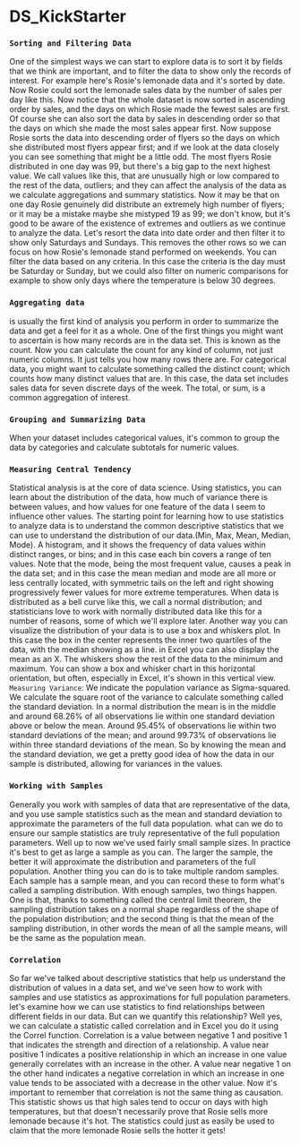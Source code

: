 # DS_KickStarter

### `Sorting and Filtering Data`
One of the simplest ways we can start to explore data is to sort it by fields
that we think are important, and to filter the data to show only the records
of interest. For example here's Rosie's lemonade data and it's sorted by date.
Now Rosie could sort the lemonade sales data by the number of sales per day like this.
Now notice that the whole dataset is now sorted in ascending order by sales, and
the days on which Rosie made the fewest sales are first. Of course she can also
sort the data by sales in descending order so that the days on which she made
the most sales appear first. Now suppose Rosie sorts the data into
descending order of flyers so the days on which she distributed most flyers
appear first; and if we look at the data closely you can see something that might
be a little odd. The most flyers Rosie distributed in one day was 99, but
there's a big gap to the next highest value. We call values like this, that are
unusually high or low compared to the rest of the data, outliers; and they can
affect the analysis of the data as we calculate aggregations and summary
statistics. Now it may be that on one day Rosie genuinely did distribute an
extremely high number of flyers; or it may be a mistake maybe she mistyped
19 as 99; we don't know, but it's good to be aware of the existence of extremes
and outliers as we continue to analyze the data.
Let's resort the data into date order and then filter it to show only
Saturdays and Sundays. This removes the other rows so we can focus on how
Rosie's lemonade stand performed on weekends. You can filter the data based
on any criteria. In this case the criteria is the day must be Saturday or
Sunday, but we could also filter on numeric comparisons for example to show
only days where the temperature is below 30 degrees.



 ### `Aggregating data`
  is usually the first kind of analysis you perform in order to summarize the data and get a feel for it as a whole. One of the first things you might want to ascertain is how many records are in the data set. This is known as the count. Now
you can calculate the count for any kind of column, not just numeric columns. It just tells you how many rows there are. For categorical data, you might want to calculate something called the distinct count; which counts how many distinct values that are. In this case, the data set includes sales data for seven
discrete days of the week. The total, or sum, is a common aggregation of interest.

### `Grouping and Summarizing Data`
When your dataset includes categorical values, it's common to group the data by
categories and calculate subtotals for numeric values.

 ### `Measuring Central Tendency`

 Statistical analysis is at the core of data science. Using statistics, you can learn about the distribution of the data, how much of variance there is between values, and how values for one feature of the data I seem to influence other
values. The starting point for learning how to use statistics to analyze data is to understand the common descriptive statistics that we can use to understand the distribution of our data.(Min, Max, Mean, Median, Mode). A histogram, and it shows the frequency of data values within distinct ranges, or bins; and in this case each bin covers a range of ten values. Note that the mode, being the most frequent value, causes a peak in the data set; and in this case the mean median and mode are all more or less centrally located, with symmetric tails on the left and right showing progressively fewer values for more extreme temperatures.
When data is distributed as a bell curve like this, we call a normal distribution; and statisticians love to work with normally distributed data like this for a number of reasons, some of which we'll explore later. Another way you can visualize the distribution of your data is to use a box and whiskers plot. In this case the box in the center represents the inner two quartiles of the data, with the median showing as a line. in Excel you can also display the mean as an X.
The whiskers show the rest of the data to the minimum and maximum. You can show a box and whisker chart in this horizontal orientation, but often, especially in Excel, it's shown in this vertical view. `Measuring Variance`: We indicate the population variance as Sigma-squared. We calculate the square root of the
variance to calculate something called the standard deviation.  In a normal distribution the mean is in the middle
and around 68.26% of all observations lie within one standard
deviation above or below the mean. Around 95.45% of observations
lie within two standard deviations of the mean;
and around 99.73% of observations lie within three standard deviations of the
mean. So by knowing the mean and the standard deviation, we get a pretty good
idea of how the data in our sample is distributed, allowing for variances in
the values.
 ### `Working with Samples`
  Generally you work with samples of data that are representative
of the data, and you use sample statistics such as the mean and standard
deviation to approximate the parameters of the full data population. what can we do to ensure our sample statistics are truly representative of
the full population parameters. Well up to now we've used fairly small sample
sizes. In practice it's best to get as large a sample as you can. The larger the
sample, the better it will approximate the distribution and parameters of the
full population. Another thing you can do is to take multiple random samples. Each
sample has a sample mean, and you can record these to form what's called a
sampling distribution. With enough samples, two things happen. One is that,
thanks to something called the central limit theorem, the sampling distribution
takes on a normal shape regardless of the shape of the population distribution;
and the second thing is that the mean of the sampling distribution, in other words
the mean of all the sample means, will be the same as the population mean.

### `Correlation`
So far we've talked about descriptive statistics that help us understand the
distribution of values in a data set, and we've seen how to work with samples and
use statistics as approximations for full population parameters. let's examine how we can use statistics to find relationships between
different fields in our data. 
 But can we quantify
this relationship? Well yes, we can calculate a statistic called correlation
and in Excel you do it using the Correl function. Correlation is a value between
negative 1 and positive 1 that indicates the strength and direction of a
relationship. A value near positive 1 indicates a positive relationship in
which an increase in one value generally correlates with an increase in the other. A
value near negative 1 on the other hand indicates a negative correlation in
which an increase in one value tends to be associated with a decrease in the
other value.  Now it's important to remember that correlation
is not the same thing as causation.
This statistic shows us that high sales tend
to occur on days with high temperatures, but that doesn't necessarily prove that
Rosie sells more lemonade because it's hot. The statistics could just as easily
be used to claim that the more lemonade Rosie sells the hotter it gets!

